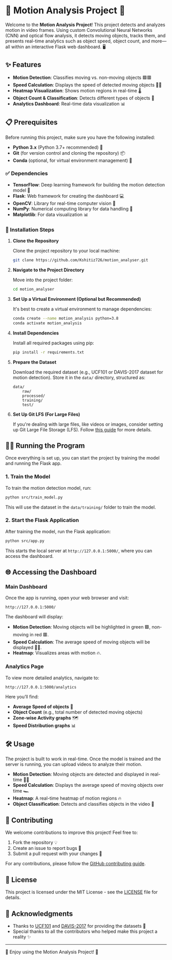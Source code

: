 
# 🚀 Motion Analysis Project 🎥

Welcome to the **Motion Analysis Project**! This project detects and analyzes motion in video frames. Using custom Convolutional Neural Networks (CNN) and optical flow analysis, it detects moving objects, tracks them, and presents real-time analytics such as object speed, object count, and more—all within an interactive Flask web dashboard. 🖥️

## ✨ Features

- **Motion Detection**: Classifies moving vs. non-moving objects 🟩🟥
- **Speed Calculation**: Displays the speed of detected moving objects 🏃💨
- **Heatmap Visualization**: Shows motion regions in real-time 🌡️
- **Object Count & Classification**: Detects different types of objects 🎯
- **Analytics Dashboard**: Real-time data visualization 📊

## 📋 Prerequisites

Before running this project, make sure you have the following installed:

- **Python 3.x** (Python 3.7+ recommended) 🐍
- **Git** (for version control and cloning the repository) 📦
- **Conda** (optional, for virtual environment management) 🍃

### ✅ Dependencies

- **TensorFlow**: Deep learning framework for building the motion detection model 🤖
- **Flask**: Web framework for creating the dashboard 💻
- **OpenCV**: Library for real-time computer vision 🧐
- **NumPy**: Numerical computing library for data handling 🧮
- **Matplotlib**: For data visualization 📊

### 🔧 Installation Steps

1. **Clone the Repository**

   Clone the project repository to your local machine:

   ```bash
   git clone https://github.com/Kshitiz726/motion_analyser.git
   ```

2. **Navigate to the Project Directory**

   Move into the project folder:

   ```bash
   cd motion_analyser
   ```

3. **Set Up a Virtual Environment (Optional but Recommended)**

   It's best to create a virtual environment to manage dependencies:

   ```bash
   conda create --name motion_analysis python=3.8
   conda activate motion_analysis
   ```

4. **Install Dependencies**

   Install all required packages using pip:

   ```bash
   pip install -r requirements.txt
   ```

5. **Prepare the Dataset**

   Download the required dataset (e.g., UCF101 or DAVIS-2017 dataset for motion detection). Store it in the `data/` directory, structured as:

   ```plaintext
   data/
       raw/
       processed/
       training/
       test/
   ```

6. **Set Up Git LFS (For Large Files)**

   If you're dealing with large files, like videos or images, consider setting up Git Large File Storage (LFS). Follow [this guide](https://git-lfs.github.com/) for more details.

## 🏃‍♂️ Running the Program

Once everything is set up, you can start the project by training the model and running the Flask app.

### 1. Train the Model

To train the motion detection model, run:

```bash
python src/train_model.py
```

This will use the dataset in the `data/training/` folder to train the model.

### 2. Start the Flask Application

After training the model, run the Flask application:

```bash
python src/app.py
```

This starts the local server at `http://127.0.0.1:5000/`, where you can access the dashboard.

## 🌐 Accessing the Dashboard

### Main Dashboard

Once the app is running, open your web browser and visit:

```
http://127.0.0.1:5000/
```

The dashboard will display:

- **Motion Detection**: Moving objects will be highlighted in green 🟩, non-moving in red 🟥.
- **Speed Calculation**: The average speed of moving objects will be displayed 🚗💨.
- **Heatmap**: Visualizes areas with motion 🔥.

### Analytics Page

To view more detailed analytics, navigate to:

```
http://127.0.0.1:5000/analytics
```

Here you’ll find:

- **Average Speed of objects** 🚀
- **Object Count** (e.g., total number of detected moving objects)
- **Zone-wise Activity graphs** 🗺️
- **Speed Distribution graphs** 📊

## 🛠️ Usage

The project is built to work in real-time. Once the model is trained and the server is running, you can upload videos to analyze their motion.

- **Motion Detection**: Moving objects are detected and displayed in real-time 🏃‍♂️
- **Speed Calculation**: Displays the average speed of moving objects over time 🏎️
- **Heatmap**: A real-time heatmap of motion regions 🔥
- **Object Classification**: Detects and classifies objects in the video 🎯

## 🤝 Contributing

We welcome contributions to improve this project! Feel free to:

1. Fork the repository 💡
2. Create an issue to report bugs 🐞
3. Submit a pull request with your changes 🔄

For any contributions, please follow the [GitHub contributing guide](CONTRIBUTING.md).

## 📜 License

This project is licensed under the MIT License - see the [LICENSE](LICENSE) file for details.

## 🙏 Acknowledgments

- Thanks to [UCF101](https://www.crcv.ucf.edu/data/UCF101.php) and [DAVIS-2017](https://davischallenge.org/davis2017/code.html) for providing the datasets 📂
- Special thanks to all the contributors who helped make this project a reality ✨

---

🚀 Enjoy using the Motion Analysis Project! 🎉
